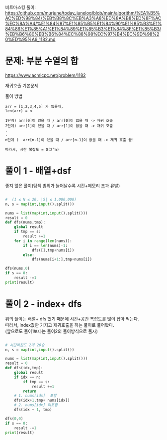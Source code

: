 비트마스킹 풀이: https://github.com/murjune/today_junelog/blob/main/algorithm/%EA%B5%AC%ED%98%84/%EB%B8%8C%EB%A3%A8%ED%8A%B8%ED%8F%AC%EC%8A%A4/%E1%84%87%E1%85%B5%E1%84%90%E1%85%B3%E1%84%86%E1%85%A1%E1%84%89%E1%85%B3%E1%84%8F%E1%85%B3/%EB%B6%80%EB%B6%84%EC%88%98%EC%97%B4%EC%9D%98%20%ED%95%A9_1182.md
# 문제: 부분 수열의 합
https://www.acmicpc.net/problem/1182

재귀호출 기본문제   

풀이 방법
```
arr = [1,2,3,4,5] 가 있을때, 
len(arr) = n

1단계) arr[0]이 있을 때 / arr[0]이 없을 때 -> 재귀 호출
2단계) arr[1]이 있을 때 / arr[1]이 없을 때 -> 재귀 호출
.
.
n단계 )  arr[n-1]이 있을 때 / arr[n-1]이 없을 때 -> 재귀 호출 끝!

따라서, 시간 복잡도 = O(2^n)
```
# 풀이 1 - 배열+dsf
좋지 않은 풀이(탐색 범위가 늘어날수록 시간+메모리 초과 유발)
``` python

#  (1 ≤ N ≤ 20, |S| ≤ 1,000,000)
n, s = map(int,input().split())

nums = list(map(int,input().split()))
result = 0
def dfs(nums,tmp):
    global result
    if tmp == s:
        result +=1
    for i in range(len(nums)):
        if i == len(nums)-1:
            dfs([],tmp+nums[i])
        else:
            dfs(nums[i+1:],tmp+nums[i])

dfs(nums,0)
if s == 0:
    result -=1
print(result)

```
# 풀이 2 - index+ dfs

위의 풀이는 배열+ dfs 했기 때문에 시간+공간 복잡도를 많이 잡아 먹는다.  
따라서, index값만 가지고 재귀호출을 하는 풀이로 풀어봤다.   
(앞으로도 풀이1보다는 풀이2의 풀이방식으로 풀자)
``` python

# 시간복잡도 2의 20승
n, s = map(int,input().split())

nums = list(map(int,input().split()))
result = 0
def dfs(idx,tmp):
    global result
    if idx == n:
        if tmp == s:
            result +=1
        return
    # 1. nums[idx]  포함
    dfs(idx+1,tmp+ nums[idx])
    # 2. nums[idx] 미포함
    dfs(idx + 1, tmp)

dfs(0,0)
if s == 0:
    result -=1
print(result)



```
